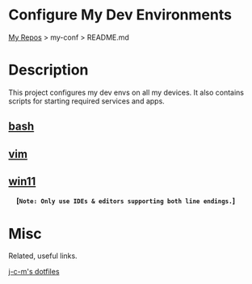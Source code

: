 # Configure My Dev Environments

  [My Repos](https://github.com/annebrown/?tab=repositories) > my-conf >  README.md    

# Description

This project configures my dev envs on all my devices.  It also contains scripts for starting required services and apps.     

## [bash](bash/README.md)

## [vim](vim/README.md)

## [win11](win11/README.md)

    **[`Note: Only use IDEs & editors supporting both line endings.`]**

# Misc

Related, useful links.

[j-c-m's dotfiles](./common-dotfiles/README.md)
